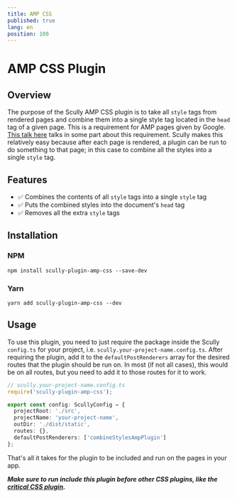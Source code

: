 ```yaml
---
title: AMP CSS
published: true
lang: en
position: 100
---
```


# AMP CSS Plugin

<div class="docs-link_table">
  <a class="homepage" href="https://github.com/pjlamb12/scully-plugin-amp-css"></a>
  <a class="repository" href="https://github.com/pjlamb12/scully-plugin-amp-css"></a>
</div>

## Overview

The purpose of the Scully AMP CSS plugin is to take all `style` tags from rendered pages and combine them into a single style tag located in the `head` tag of a given page. This is a requirement for AMP pages given by Google. [This talk here](https://www.loom.com/share/35330a858cd741ba92e8be0c0496ffbb) talks in some part about this requirement. Scully makes this relatively easy because after each page is rendered, a plugin can be run to do something to that page; in this case to combine all the styles into a single `style` tag.

## Features

- ✅ Combines the contents of all `style` tags into a single `style` tag
- ✅ Puts the combined styles into the document's `head` tag
- ✅ Removes all the extra `style` tags

## Installation

### NPM

`npm install scully-plugin-amp-css --save-dev`

### Yarn

`yarn add scully-plugin-amp-css --dev`

## Usage

To use this plugin, you need to just require the package inside the Scully `config.ts` for your project, i.e. `scully.your-project-name.config.ts`. After requiring the plugin, add it to the `defaultPostRenderers` array for the desired routes that the plugin should be run on. In most (if not all cases), this would be on all routes, but you need to add it to those routes for it to work.

```ts
// scully.your-project-name.config.ts
require('scully-plugin-amp-css');

export const config: ScullyConfig = {
  projectRoot: './src',
  projectName: 'your-project-name',
  outDir: './dist/static',
  routes: {},
  defaultPostRenderers: ['combineStylesAmpPlugin']
};
```

That's all it takes for the plugin to be included and run on the pages in your app.

**_Make sure to run include this plugin before other CSS plugins, like the [critical CSS plugin](https://www.npmjs.com/package/@scullyio/scully-plugin-critical-css)._**
